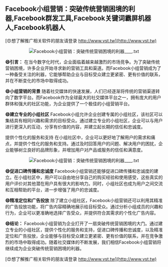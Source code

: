 ## **Facebook小组营销：突破传统营销困境的利器,Facebook群发工具,Facebook关键词霸屏机器人,Facebook机器人**

[😍想了解推广相关软件的朋友请登录 http://www.vst.tw](http://www.vst.tw)

 <center><img src="https://vst.tw/MP4/tuiguang/png/5.png" alt="Facebook小组营销：突破传统营销困境的利器____.txt"></center>

**😄引言：**
在当今数字化时代，企业面临着越来越激烈的市场竞争。为了突破传统营销困境，许多企业开始寻求新的营销工具和渠道。而Facebook小组营销成为了一种备受关注的利器，它能够帮助企业与目标受众建立更紧密、更有价值的联系，并在不断变化的市场中取得成功。

**😄小组营销的背景**
随着社交媒体的快速发展，人们已经逐渐将传统的营销渠道转向了数字平台。而Facebook作为全球最大的社交媒体平台之一，拥有庞大的用户群体和强大的社区功能，为企业提供了一个极佳的小组营销平台。

**😄建立专业的小组社区**
Facebook小组允许企业创建专属的小组社区，该社区可以集结具有相同兴趣和需求的目标受众。通过建立专业的小组社区，企业可以与用户进行更深入的互动，分享有价值的内容，并建立起长期的信任和忠诚度。

提供个性化的服务和支持
在小组社区中，企业可以更好地了解用户的需求和痛点，并提供个性化的服务和支持。通过及时回答用户的问题、解决用户的困扰，企业能够树立良好的品牌形象，并增加用户对产品或服务的信任和满意度。

 <center><img src="https://vst.tw/MP4/tuiguang/png/1.png" alt="Facebook小组营销：突破传统营销困境的利器____.txt"></center>

**😄促进口碑传播和忠诚度**
Facebook小组营销还能够促进口碑传播和忠诚度的建立。在小组社区中，用户可以自由地分享自己的购买经验和使用感受，这些真实的用户评价对其他潜在用户具有很大的影响力。同时，小组社区也成为用户之间交流和互相帮助的平台，进一步增强了用户的忠诚度。

**😄精准定位和广告投放**
除了建立小组社区，Facebook小组营销还可以利用其精准的广告投放功能，将广告内容精确地展示给目标受众。通过分析小组成员的兴趣和行为，企业可以更准确地选择广告受众，并提供符合其需求的个性化广告内容。

**😄结论：**
Facebook小组营销为企业打开了一扇突破传统营销困境的大门。通过建立专业的小组社区，提供个性化的服务和支持，促进口碑传播和忠诚度，以及精准定位和广告投放，企业能够与目标受众建立更紧密、更有价值的联系，并在竞争激烈的市场中取得成功。随着社交媒体的不断发展，我们相信Facebook小组营销将继续成为企业突破传统营销困境的利器。

[😍想了解推广相关软件的朋友请登录 http://www.vst.tw](http://www.vst.tw)



